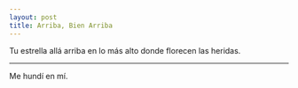 ```yaml
---
layout: post
title: Arriba, Bien Arriba
---
```


Tu estrella allá arriba en lo más alto donde florecen las heridas.

-----

Me hundí en mí.